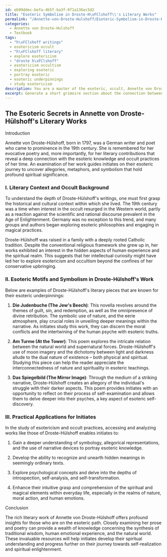 ```yaml
---
id: eb99ddec-befa-4b5f-ba3f-0f1a136ac5d2
title: "Esoteric Symbolism in Droste-H\xFClshoff\\'s Literary Works"
permalink: "/Annette-von-Droste-Hulshoff/Esoteric-Symbolism-in-Droste-H\xFClshoffs-Literary-Works/"
categories:
  - Annette von Droste-Hulshoff
  - Textbook
tags:
  - "h\xFClshoff writings"
  - esotericism occult
  - "h\xFClshoff literary"
  - explore esotericism
  - "droste h\xFClshoff"
  - esotericism occultism
  - exploring esoteric
  - portray esoteric
  - esoteric underpinnings
  - study esotericism
description: You are a master of the esoteric, occult, Annette von Droste-Hulshoff and education, you have written many textbooks on the subject in ways that provide students with rich and deep understanding of the subject. You are being asked to write textbook-like sections on a topic and you do it with full context, explainability, and reliability in accuracy to the true facts of the topic at hand, in a textbook style that a student would easily be able to learn from, in a rich, engaging, and contextual way. Always include relevant context (such as formulas and history), related concepts, and in a way that someone can gain deep insights from.
excerpt: Generate a short grimoire section about the connection between Annette von Droste-Hulshoff's literary work and the esoteric knowledge and occult practices of her time, with a focus on how her writings can be used as a source of study for initiates seeking insights, understanding, and symbolism in their own esoteric journey.
---
```


## The Esoteric Secrets in Annette von Droste-Hülshoff's Literary Works

Introduction

Annette von Droste-Hülshoff, born in 1797, was a German writer and poet who came to prominence in the 19th century. She is remembered for her evocative poetry and, more importantly, for her literary contributions that reveal a deep connection with the esoteric knowledge and occult practices of her time. An examination of her work guides initiates on their esoteric journey to uncover allegories, metaphors, and symbolism that hold profound spiritual significance.

### I. Literary Context and Occult Background

To understand the depth of Droste-Hülshoff's writings, one must first grasp the historical and cultural context within which she lived. The 19th century was a time when interest in the occult resurged in the Western world, partly as a reaction against the scientific and rational discourse prevalent in the Age of Enlightenment. Germany was no exception to this trend, and many groups and authors began exploring esoteric philosophies and engaging in magical practices.

Droste-Hülshoff was raised in a family with a deeply rooted Catholic tradition. Despite the conventional religious framework she grew up in, her works exhibited an interest in the hidden aspects of human experience and the spiritual realm. This suggests that her intellectual curiosity might have led her to explore esotericism and occultism beyond the confines of her conservative upbringing.

### II. Esoteric Motifs and Symbolism in Droste-Hülshoff's Work

Below are examples of Droste-Hülshoff's literary pieces that are known for their esoteric underpinnings:

1. **Die Judenbuche (The Jew's Beech)**: This novella revolves around the themes of guilt, sin, and redemption, as well as the omnipresence of divine retribution. The symbolic use of nature, and the eerie atmosphere, play crucial roles in unveiling deeper meanings within the narrative. As initiates study this work, they can discern the moral conflicts and the intertwining of the human psyche with esoteric truths.

2. **Am Turme (At the Tower)**: This poem explores the intricate relation between the natural world and supernatural forces. Droste-Hülshoff's use of moon imagery and the dichotomy between light and darkness allude to the dual nature of existence – both physical and spiritual. Studying this piece can help the reader appreciate the interconnectedness of nature and spirituality in esoteric teachings.

3. **Das Spiegelbild (The Mirror Image)**: Through the medium of a striking narrative, Droste-Hülshoff creates an allegory of the individual's struggle with their darker aspects. This poem provides initiates with an opportunity to reflect on their process of self-examination and allows them to delve deeper into their psyches, a key aspect of esoteric self-discovery.

### III. Practical Applications for Initiates

In the study of esotericism and occult practices, accessing and analyzing works like those of Droste-Hülshoff enables initiates to:

1. Gain a deeper understanding of symbology, allegorical representations, and the use of narrative devices to portray esoteric knowledge.

2. Develop the ability to recognize and unearth hidden meanings in seemingly ordinary texts.

3. Explore psychological concepts and delve into the depths of introspection, self-analysis, and self-transformation.

4. Enhance their intuitive grasp and comprehension of the spiritual and magical elements within everyday life, especially in the realms of nature, moral action, and human emotions.

Conclusion

The rich literary work of Annette von Droste-Hülshoff offers profound insights for those who are on the esoteric path. Closely examining her prose and poetry can provide a wealth of knowledge concerning the synthesis of traditional wisdom, human emotional experience, and the natural world. These invaluable resources will help initiates develop their spiritual understanding and progress further on their journey towards self-realization and spiritual enlightenment.
